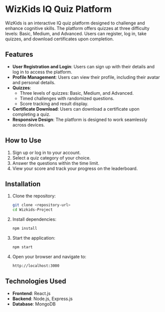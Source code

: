 # WizKids IQ Quiz Platform

WizKids is an interactive IQ quiz platform designed to challenge and enhance cognitive skills. The platform offers quizzes at three difficulty levels: Basic, Medium, and Advanced. Users can register, log in, take quizzes, and download certificates upon completion.

## Features

- **User Registration and Login**: Users can sign up with their details and log in to access the platform.
- **Profile Management**: Users can view their profile, including their avatar and personal details.
- **Quizzes**: 
  - Three levels of quizzes: Basic, Medium, and Advanced.
  - Timed challenges with randomized questions.
  - Score tracking and result display.
- **Certificate Download**: Users can download a certificate upon completing a quiz.
- **Responsive Design**: The platform is designed to work seamlessly across devices.

## How to Use

1. Sign up or log in to your account.
2. Select a quiz category of your choice.
3. Answer the questions within the time limit.
4. View your score and track your progress on the leaderboard.


## Installation

1. Clone the repository:
   ```bash
   git clone <repository-url>
   cd Wizkids-Project
   ```
2. Install dependencies:
   ```bash
   npm install
   ```
3. Start the application:
   ```bash
   npm start
   ```
4. Open your browser and navigate to:
   ```markdown
   http://localhost:3000
   ```

## Technologies Used

- **Frontend**: React.js
- **Backend**: Node.js, Express.js
- **Database**: MongoDB
